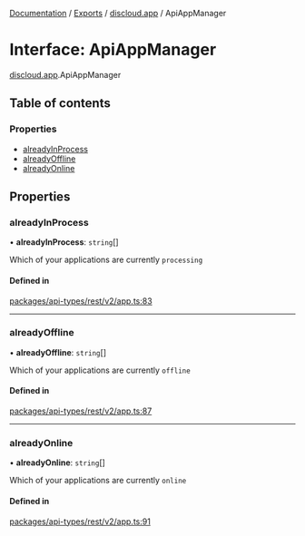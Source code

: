 [Documentation](../README.md) / [Exports](../modules.md) / [discloud.app](../modules/discloud_app.md) / ApiAppManager

# Interface: ApiAppManager

[discloud.app](../modules/discloud_app.md).ApiAppManager

## Table of contents

### Properties

- [alreadyInProcess](discloud_app.ApiAppManager.md#alreadyinprocess)
- [alreadyOffline](discloud_app.ApiAppManager.md#alreadyoffline)
- [alreadyOnline](discloud_app.ApiAppManager.md#alreadyonline)

## Properties

### alreadyInProcess

• **alreadyInProcess**: `string`[]

Which of your applications are currently `processing`

#### Defined in

[packages/api-types/rest/v2/app.ts:83](https://github.com/discloud/discloud.app/blob/ee3bbd2/packages/api-types/rest/v2/app.ts#L83)

___

### alreadyOffline

• **alreadyOffline**: `string`[]

Which of your applications are currently `offline`

#### Defined in

[packages/api-types/rest/v2/app.ts:87](https://github.com/discloud/discloud.app/blob/ee3bbd2/packages/api-types/rest/v2/app.ts#L87)

___

### alreadyOnline

• **alreadyOnline**: `string`[]

Which of your applications are currently `online`

#### Defined in

[packages/api-types/rest/v2/app.ts:91](https://github.com/discloud/discloud.app/blob/ee3bbd2/packages/api-types/rest/v2/app.ts#L91)
